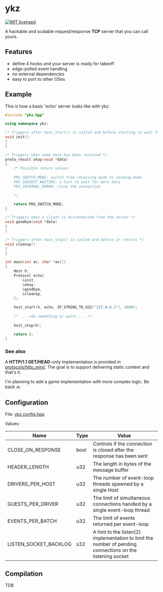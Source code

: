 # ykz

[![MIT licensed][license-badge]][license-url]

A hackable and scalable request/response **TCP** server that you can call yours.

## Features

* define 4 hooks and your server is ready for takeoff
* edge-polled event handling
* no external dependencies
* easy to port to other OSes

## Example

This is how a basic 'echo' server looks like with ykz:

```c++
#include "ykz.hpp"

using namespace ykz;

/* Triggers after host_start() is called and before starting to wait for connections */
void init()
{
}

/* Triggers when some data has been received */
proto_result okay(void *data)
{
    /* Possible return values:
    
    PRS_SWITCH_MODE: switch from receiving mode to sending mode
    PRS_SUGGEST_WAITING: a hint to wait for more data
    PRS_INTERNAL_ERROR: close the connection

    */

    return PRS_SWITCH_MODE;
}

/* Triggers when a client is disconnected from the server */
void goodbye(void *data)
{
}

/* Triggers after host_stop() is called and before it returns */
void cleanup()
{
}

int main(int ac, char *av[])
{
    Host h;
    Protocol echo{
        &init,
        &okay,
        &goodbye,
        &cleanup,
    };
    
    host_start(h, echo, IP_STRING_TO_U32("127.0.0.1"), 8080);
    
    /* ... <do something or wait> ... */
    
    host_stop(h);
    
    return 0;
}
```

### See also

A **HTTP/1.1 GET/HEAD**-only implementation is provided in [protocols/http_mini/][protocols-http-url]. The goal is to
support delivering static content and that's it.

I'm planning to add a game implementation with more complex logic. Be back :soon:

## Configuration

File: [ykz.config.hpp][config-url]

Values:

|Name|Type|Value|
|----|----|-----|
|CLOSE_ON_RESPONSE|bool|Controls if the connection is closed after the response has been sent|
|HEADER_LENGTH|u32|The length in bytes of the message buffer|
|DRIVERS_PER_HOST|u32|The number of event-loop threads spawned by a single Host|
|GUESTS_PER_DRIVER|u32|The limit of simultaneous connections handled by a single event-loop thread|
|EVENTS_PER_BATCH|u32|The limit of events returned per event-loop|
|LISTEN_SOCKET_BACKLOG|s32|A hint to the listen(2) implementation to limit the number of pending connections on the listening socket|

## Compilation

TDB

[license-badge]: https://img.shields.io/badge/license-MIT-blue
[license-url]: https://github.com/SpectreVert/ykz/blob/master/LICENSE
[config-url]: https://github.com/SpectreVert/ykz/blob/master/ykz.config.hpp
[protocols-http-url]: https://github.com/SpectreVert/ykz/blob/master/protocols/http1_1
